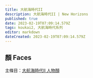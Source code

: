 ```yaml
---
title: 大航海時代II
description: 大航海時代II | New Horizons
published: true
date: 2023-02-19T07:09:14.579Z
tags: koukai2, 大航海時代系列
editor: markdown
dateCreated: 2023-02-19T07:09:14.579Z
---
```


## 顏 Faces

主條目：[大航海時代II 人物顏](/遊戲/大航海時代II/人物顏)
